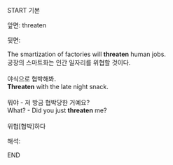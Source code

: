 START
기본

앞면:
threaten


뒷면:
<div>The smartization of factories will <strong>threaten</strong> human jobs. <br></div><div><div><div>공장의 스마트화는 인간 일자리를 위협할 것이다.</div></div></div><div><br></div><div><div><div><span>야식으로 협박해봐.</span></div></div><div><div><span><strong>Threaten</strong> with the late night snack.</span></div></div></div><div><br></div><div><div><div><span>뭐야 - 저 방금 협박당한 거예요?</span></div></div><div><div><span>What? - Did you just <strong>threaten</strong> me?</span></div></div></div><div><br></div><div>위협[협박]하다</div>


해석:
<!--ID: 1746614454846-->
END